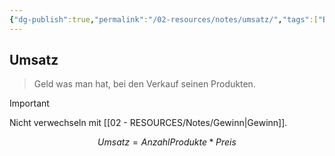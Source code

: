 ```yaml
---
{"dg-publish":true,"permalink":"/02-resources/notes/umsatz/","tags":["BWL/formel"],"noteIcon":"","updated":"2025-03-15T23:27:20.000+01:00"}
---
```


## Umsatz 
> Geld was man hat, bei den Verkauf seinen Produkten.

>[!important] 
>Nicht verwechseln mit [[02 - RESOURCES/Notes/Gewinn\|Gewinn]].

$$
Umsatz=AnzahlProdukte*Preis
$$